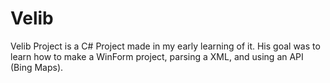 # Velib
Velib Project is a C# Project made in my early learning of it. His goal was to learn how to make a WinForm project, parsing a XML, and using an API (Bing Maps).
